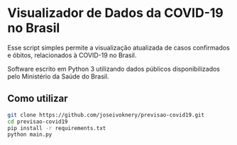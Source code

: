 # Visualizador de Dados da COVID-19 no Brasil

Esse script simples permite a visualização atualizada de casos confirmados e óbitos, relacionados à COVID-19 no Brasil.

Software escrito em Python 3 utilizando dados públicos disponibilizados pelo Ministério da Saúde do Brasil.

## Como utilizar

```bash
git clone https://github.com/joseivoknery/previsao-covid19.git
cd previsao-covid19
pip install -r requirements.txt
python main.py
```

